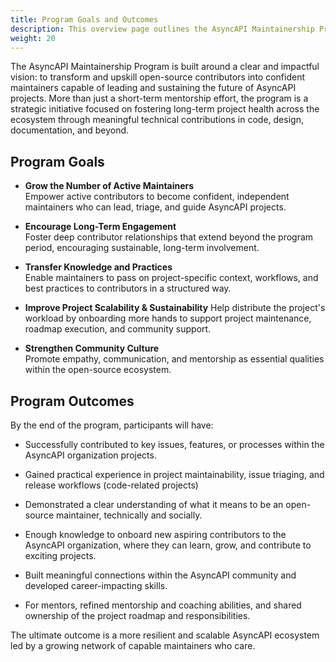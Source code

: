 ```yaml
---
title: Program Goals and Outcomes
description: This overview page outlines the AsyncAPI Maintainership Program Goals
weight: 20
---
```


The AsyncAPI Maintainership Program is built around a clear and impactful vision: to transform and upskill open-source contributors into confident maintainers capable of leading and sustaining the future of AsyncAPI projects. More than just a short-term mentorship effort, the program is a strategic initiative focused on fostering long-term project health across the ecosystem through meaningful technical contributions in code, design, documentation, and beyond.

## Program Goals

- **Grow the Number of Active Maintainers**  
    Empower active contributors to become confident, independent maintainers who can lead, triage, and guide AsyncAPI projects.

- **Encourage Long-Term Engagement**  
    Foster deep contributor relationships that extend beyond the program period, encouraging sustainable, long-term involvement.

- **Transfer Knowledge and Practices**  
    Enable maintainers to pass on project-specific context, workflows, and best    practices to contributors in a structured way.
    
- **Improve Project Scalability & Sustainability**
    Help distribute the project's workload by onboarding more hands to support project  maintenance, roadmap execution, and community support.
    
- **Strengthen Community Culture**  
    Promote empathy, communication, and mentorship as essential qualities within the open-source ecosystem.

## Program Outcomes

By the end of the program, participants will have:

- Successfully contributed to key issues, features, or processes within the AsyncAPI organization projects.
  
- Gained practical experience in project maintainability, issue triaging, and release workflows (code-related projects)

- Demonstrated a clear understanding of what it means to be an open-source maintainer, technically and socially.
  
- Enough knowledge to onboard new aspiring contributors to the AsyncAPI organization, where they can learn, grow, and contribute to exciting projects.
  
- Built meaningful connections within the AsyncAPI community and developed career-impacting skills.
  
- For mentors, refined mentorship and coaching abilities, and shared ownership of the project roadmap and responsibilities.


The ultimate outcome is a more resilient and scalable AsyncAPI ecosystem led by a growing network of capable maintainers who care.